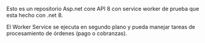 Esto es un repositorio Asp.net core API 8 con service worker de prueba que esta hecho con .net 8.

El Worker Service se ejecuta en segundo plano y pueda manejar tareas de procesamiento de órdenes (pago o cobranzas).
